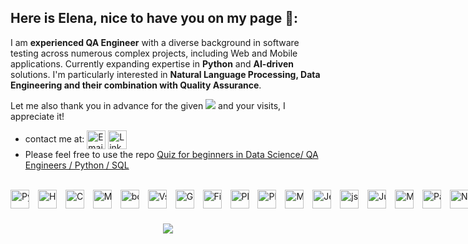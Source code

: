 ## Here is Elena, nice to have you on my page 🤗:
I am **experienced QA Engineer** with a diverse background in software testing across numerous complex projects, including Web and Mobile applications. Currently expanding expertise in **Python** and **AI-driven** solutions. I'm particularly interested in **Natural Language Processing, Data Engineering and their combination with Quality Assurance**.

Let me also thank you in advance for the given ![](https://img.shields.io/github/stars/gavrie01) and your visits, I appreciate it!


- contact me at:
<a href="mailto:elena.e.gav@gmail.com" title="Email"><img alt="Email" src="https://img.shields.io/badge/Gmail-D14836?style=for-the-badge&logo=gmail&logoColor=white" height="30" align="center"/></a>
<a href="https://www.linkedin.com/in/elena-e-gavrilova/"><img  alt="LinkedIn" title="LinkedIn" src="https://img.shields.io/static/v1?message=LinkedIn&logo=linkedin&label=&color=0077B5&logoColor=white&labelColor=&style=for-the-badge" height="30" align="center" /></a>
- Please feel free to use the repo [Quiz for beginners in Data Science/ QA Engineers / Python / SQL](https://github.com/gavrie01/quiz_json)


<br>
<div align="center" style="white-space: nowrap;">
<img alt="Python" width="30px" style="padding-right:10px; padding-bottom:10px" src="https://cdn.jsdelivr.net/gh/devicons/devicon/icons/python/python-original.svg" title="Python" />
<img alt="HTML" width="30px" style="padding-right:10px; padding-bottom:10px" src="https://cdn.jsdelivr.net/gh/devicons/devicon/icons/html5/html5-plain.svg" title="HTML" />
<img alt="CSS" width="30px" style="padding-right:10px; padding-bottom:10px" src="https://cdn.jsdelivr.net/gh/devicons/devicon/icons/css3/css3-plain.svg" title="CSS" />
<img alt="Mysql" width="30px" style="padding-right:10px; padding-bottom:10px" src="https://cdn.jsdelivr.net/gh/devicons/devicon/icons/mysql/mysql-original-wordmark.svg" title="Mysql" />
<img alt="bootstrap" width="30px" style="padding-right:10px; padding-bottom:10px" src="https://cdn.jsdelivr.net/gh/devicons/devicon/icons/bootstrap/bootstrap-original.svg"  title="bootstrap" />
<img alt="VsCode" width="30px" style="padding-right:10px; padding-bottom:10px" src="https://cdn.jsdelivr.net/gh/devicons/devicon/icons/vscode/vscode-original.svg" title="VsCode" />
<img alt="Git" width="30px" style="padding-right:10px; padding-bottom:10px" src="https://cdn.jsdelivr.net/gh/devicons/devicon/icons/git/git-original.svg" title="Git" />
<img alt="Figma" width="30px" style="padding-right:10px; padding-bottom:10px" src="https://cdn.jsdelivr.net/gh/devicons/devicon/icons/figma/figma-original.svg" title="Figma" />
<img alt="Playwright" width="30px" style="padding-right:10px; padding-bottom:10px" src="https://cdn.jsdelivr.net/gh/devicons/devicon/icons/playwright/playwright-original.svg" title="Playwright" />
<img alt="Plotly" width="30px" style="padding-right:10px; padding-bottom:10px" src="https://cdn.jsdelivr.net/gh/devicons/devicon/icons/plotly/plotly-original.svg" title="Plotly" />
<img alt="Matplotlib" width="30px" style="padding-right:10px; padding-bottom:10px" src="https://cdn.jsdelivr.net/gh/devicons/devicon/icons/matplotlib/matplotlib-original.svg" title="Matplotlib" />
<img alt="Jenkins" width="30px" style="padding-right:10px; padding-bottom:10px" src="https://cdn.jsdelivr.net/gh/devicons/devicon/icons/jenkins/jenkins-original.svg" title="Jenkins" />
<img alt="json" width="30px" style="padding-right:10px; padding-bottom:10px" src="https://cdn.jsdelivr.net/gh/devicons/devicon/icons/json/json-original.svg" title="json" />
<img alt="Jupyter" width="30px" style="padding-right:10px; padding-bottom:10px" src="https://cdn.jsdelivr.net/gh/devicons/devicon/icons/jupyter/jupyter-original.svg" title="Jupyter" />
<img alt="MongoDB" width="30px" style="padding-right:10px; padding-bottom:10px" src="https://cdn.jsdelivr.net/gh/devicons/devicon/icons/mongodb/mongodb-original.svg" title="MongoDB" />
<img alt="Pandas" width="30px" style="padding-right:10px; padding-bottom:10px" src="https://cdn.jsdelivr.net/gh/devicons/devicon/icons/pandas/pandas-original.svg" title="Pandas" />
<img alt="Numpy" width="30px" style="padding-right:10px; padding-bottom:10px" src="https://cdn.jsdelivr.net/gh/devicons/devicon/icons/numpy/numpy-original.svg" title="Numpy" />
<img alt="PostgreSQL" width="30px" style="padding-right:10px; padding-bottom:10px" src="https://cdn.jsdelivr.net/gh/devicons/devicon/icons/postgresql/postgresql-original.svg" title="PostgreSQL" />
<img alt="Pycharm" width="30px" style="padding-right:10px; padding-bottom:10px" src="https://cdn.jsdelivr.net/gh/devicons/devicon/icons/pycharm/pycharm-original.svg" title="Pycharm" />
<img alt="Pytest" width="30px" style="padding-right:10px; padding-bottom:10px" src="https://cdn.jsdelivr.net/gh/devicons/devicon/icons/pytest/pytest-original.svg" title="Pytest" />
<img alt="SQLAlchemy" width="30px" style="padding-right:10px; padding-bottom:10px" src="https://cdn.jsdelivr.net/gh/devicons/devicon/icons/sqlalchemy/sqlalchemy-original.svg" title="SQLAlchemy" />
<img alt="Swagger" width="30px" style="padding-right:10px; padding-bottom:10px" src="https://cdn.jsdelivr.net/gh/devicons/devicon/icons/swagger/swagger-original.svg" title="Swagger" />
<img alt="Anaconda" width="30px" style="padding-right:10px; padding-bottom:10px" src="https://cdn.jsdelivr.net/gh/devicons/devicon/icons/anaconda/anaconda-original.svg" title="Anaconda" /> 
<img alt="openAI" width="30px" style="padding-right:10px; padding-bottom:10px" src="https://cdn.jsdelivr.net/gh/devicons/devicon/icons/openapi/openapi-original.svg" title="openAI" /> 
<img alt="PyTorch" width="30px" style="padding-right:10px; padding-bottom:10px" src="https://cdn.jsdelivr.net/gh/devicons/devicon/icons/pytorch/pytorch-original.svg" title="PyTorch" />
</div>





<p align="center">
     <img src="https://capsule-render.vercel.app/api?type=waving&color=gradient&height=100&section=footer"/>
</p>



